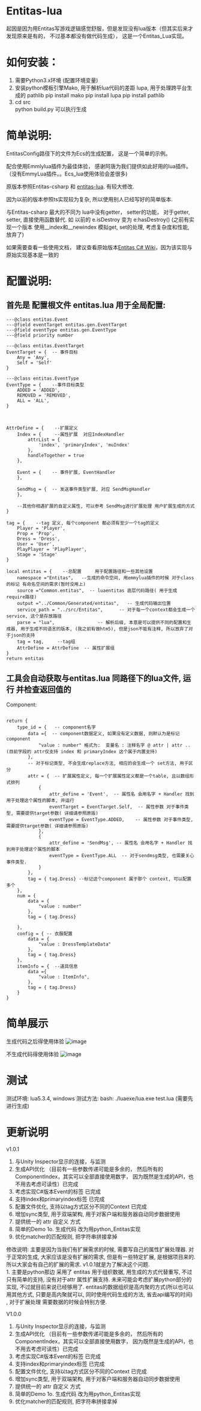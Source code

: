 # Entitas-lua
起因是因为用Entitas写游戏逻辑感觉舒服，但是发现没有lua版本（但其实后来才发现原来是有的， 不过基本都没有做代码生成）， 这是一个Entitas_Lua实现。


# 如何安装：
1. 需要Python3.x环境   (配置环境变量)
2. 安装python模板引擎Mako, 用于解析lua代码的差距 lupa, 用于处理跨平台生成的 pathlib
   pip install mako
   pip install lupa
   pip install pathlib
3. cd src    
   python build.py 可以执行生成




# 简单说明:
EntitasConfig路径下的文件为Ecs的生成配置，  这是一个简单的示例。

配合使用Emmlylua插件为最佳体验， 感谢阿唐为我们提供如此好用的lua插件。（没有EmmyLua插件。。Ecs_lua使用体验会差很多)

原版本参照Entitas-csharp 和 [entitas-lua](https://github.com/sniper00/entitas-lua).  有较大修改.

因为以前的版本参照ts实现较为复杂, 所以使用别人已经写好的简单版本.

与Entitas-csharp 最大的不同为 lua中没有getter， setter的功能， 对于getter, setter,  直接使用函数替代. 
如 以前的 e.isDestroy 变为 e:hasDestroy() (之前有实现一个版本 使用__index和__newindex 模拟get, set的处理, 考虑复杂度和性能, 放弃了)

如果需要查看一些使用文档， 建议查看原始版本[Entitas C# Wiki](https://github.com/sschmid/Entitas-CSharp/wiki)，因为该实现与原始实现基本是一致的


# 配置说明:  
  ## 首先是 配置根文件  entitas.lua  用于全局配置:
```
---@class entitas.Event
---@field eventTarget entitas.gen.EventTarget
---@field eventType entitas.gen.EventType
---@field priority number

---@class entitas.EventTarget
EventTarget = {  -- 事件目标
	Any = 'Any',
	Self = 'Self'
}

---@class entitas.EventType
EventType = {    --事件目标类型
	ADDED = 'ADDED',
	REMOVED = 'REMOVED',
	ALL = 'ALL',
}



AttrDefine = {    --扩展定义
	Index = {     --属性扩展  对应IndexHandler
		attrList = {
			'index', 'primaryIndex', 'muIndex'
		},
		handleTogether = true
	},

	Event = {    -- 事件扩展, EventHandler
	},

	SendMsg = {  -- 发送事件类型扩展, 对应 SendMsgHandler
	},

	--其他你相遇扩展的自定义属性, 可以参考 SendMsg进行扩展处理 用户扩展生成的方式
}

tag = {    --tag 定义, 每个component 都必须有至少一个tag的定义
	Player = 'Player',
	Prop = 'Prop',
	Dress = 'Dress',
	User = 'User',
	PlayPlayer = 'PlayPlayer',
	Stage = 'Stage'
}

local entitas = {    --总配置     用于配置路径和一些其他设置
	namespace ="Entitas",   --生成的命令空间, 用emmylua插件的时候 对于class 的标记 有命名空间的需求(暂时没用上)
	source ="Common.entitas",  -- luaentitas 底层代码路径( 用于生成require路径)
	output ="../Common/Generated/entitas",   -- 生成代码输出位置
	service_path = "../src/Entitas",      -- 对于每一个context都会生成一个service, 这个是存放路径
	parse = "lua",                -- 解析后缀, 本意是可以提供不同的配置和生成器, 用于生成不同语言的版本, (我之前有做htm5), 但是json不能有注释, 所以放弃了对于json的支持
	tag = tag,     --tag组
	AttrDefine = AttrDefine  -- 属性扩展组
}
return entitas
```

## 工具会自动获取与entitas.lua 同路径下的lua文件, 运行 并检查返回值的
Component:
```

return {
    type_id = {   -- component名字
        data ={  -- component数据定义, 如果没有定义数据, 则默认为是标记component
            "value : number" 格式为:  变量名 : 注释名字 @ attr | attr .. (目前字段的 attr仅支持 index 和 primaryIndex 这个属于内置支持)
        },
		-- 对于标记类型, 不会生成replace方法, 相应的会生成一个 set方法, 用于区分
        attr = {  -- 扩展属性定义, 每一个扩展属性定义都是一个table, 且以数组形式排列
            { 
                attr_define = 'Event',  -- 属性名 会用名字 + Handler 找到用于处理这个属性的脚本, 并运行
                eventTarget = EventTarget.Self,  -- 属性参数 对于事件类型, 需要提供target参数( 详细请参照原版)
                eventType = EventType.ADDED,    -- 属性参数 对于事件类型, 需要提供target参数( 详细请参照原版)
            },
            {
                attr_define = 'SendMsg', -- 属性名 会用名字 + Handler 找到用于处理这个属性的脚本
                eventType = EventType.ALL  -- 对于sendmsg类型, 也需要关心事件类型.
            }
        },
        tag = { tag.Dress} --标记这个component 属于那个 context, 可以配置多个
    },
    num = {
        data = {
            "value : number"
        },
        tag = { tag.Dress}

    },
    config = { -- 衣服配置
        data = {
            "value : DressTemplateData"
        },
        tag = { tag.Dress}
    },
    itemInfo = {  --道具信息
        data ={
            "value : ItemInfo",
        },
        tag = { tag.Dress}
    }
}
```

# 简单展示
生成代码之后得使用体验
![image](https://github.com/UpUpLiu/Entitas-lua/blob/master/document/tips.gif)

不生成代码得使用体验
![image](https://github.com/UpUpLiu/Entitas-lua/blob/master/document/noTips.gif)



# 测试
测试环境: lua5.3.4, windows
测试方法: bash: ./luaexe/lua.exe test.lua (需要先进行生成)

# 更新说明

v1.0.1
1. 与Unity Inspector显示的连接，与监测
2. 生成API优化 （目前有一些参数传递可能是多余的， 然后所有的ComponentIndex，其实可以全部直接使用数字， 因为既然是生成的API，也不用去考虑可读性）已完成
3. 考虑实现C#版本Event的标签   已完成
4. 支持index和primaryindex标签 已完成
6. 配置文件优化, 支持以tag方式区分不同的Context 已完成
7. 增加sync类型,  用于双端架构, 用于对客户端和服务器自动同步数据使用
8. 提供统一的 attr 自定义 方式
9. 简单的Demo
1o. 生成代码 改为用python_Entitas实现
11. 优化matcher的匹配规则, 把字符串拼接拿掉

修改说明: 
    主要是因为当我们有扩展需求的时候, 需要写自己的属性扩展处理器.  对于正常的生成, 大家应该是没有扩展的需求, 但是有一些特定扩展, 是根据项目来的. 所以大家会有自己的扩展的需求. v1.0.1就是为了解决这个问题.  
    1. 主要是python那边 采用了 entitas 用于组织数据,  用生成的方式代替重写, 不过只有简单的支持, 没有对于attr 属性扩展支持. 未来可能会考虑扩展python部分的实现, 不过就目前来说已经够用了.  entitas的数据组织是高内聚的方式(所以也可以用其他方式, 只要是高内聚就可以, 同时使用代码生成的方法, 省去api编写的时间) , 对于扩展处理 需要数据的时候会特别方便.

V1.0.0

1. 与Unity Inspector显示的连接，与监测
2. 生成API优化 （目前有一些参数传递可能是多余的， 然后所有的ComponentIndex，其实可以全部直接使用数字， 因为既然是生成的API，也不用去考虑可读性）已完成
3. 考虑实现C#版本Event的标签 已完成
4. 支持index和primaryindex标签 已完成
5. 配置文件优化, 支持以tag方式区分不同的Context 已完成
6. 增加sync类型, 用于双端架构, 用于对客户端和服务器自动同步数据使用
7. 提供统一的 attr 自定义 方式
8. 简单的Demo 1o. 生成代码 改为用python_Entitas实现
9. 优化matcher的匹配规则, 把字符串拼接拿掉
